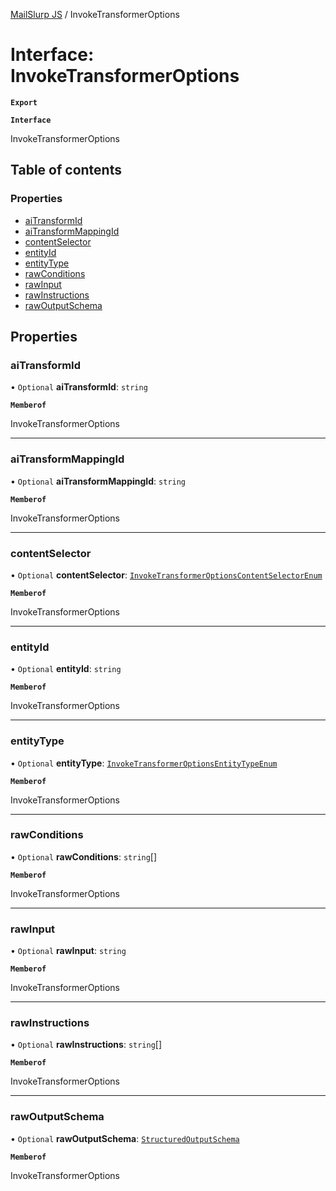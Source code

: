 [MailSlurp JS](../README.md) / InvokeTransformerOptions

# Interface: InvokeTransformerOptions

**`Export`**

**`Interface`**

InvokeTransformerOptions

## Table of contents

### Properties

- [aiTransformId](InvokeTransformerOptions.md#aitransformid)
- [aiTransformMappingId](InvokeTransformerOptions.md#aitransformmappingid)
- [contentSelector](InvokeTransformerOptions.md#contentselector)
- [entityId](InvokeTransformerOptions.md#entityid)
- [entityType](InvokeTransformerOptions.md#entitytype)
- [rawConditions](InvokeTransformerOptions.md#rawconditions)
- [rawInput](InvokeTransformerOptions.md#rawinput)
- [rawInstructions](InvokeTransformerOptions.md#rawinstructions)
- [rawOutputSchema](InvokeTransformerOptions.md#rawoutputschema)

## Properties

### aiTransformId

• `Optional` **aiTransformId**: `string`

**`Memberof`**

InvokeTransformerOptions

___

### aiTransformMappingId

• `Optional` **aiTransformMappingId**: `string`

**`Memberof`**

InvokeTransformerOptions

___

### contentSelector

• `Optional` **contentSelector**: [`InvokeTransformerOptionsContentSelectorEnum`](../enums/InvokeTransformerOptionsContentSelectorEnum.md)

**`Memberof`**

InvokeTransformerOptions

___

### entityId

• `Optional` **entityId**: `string`

**`Memberof`**

InvokeTransformerOptions

___

### entityType

• `Optional` **entityType**: [`InvokeTransformerOptionsEntityTypeEnum`](../enums/InvokeTransformerOptionsEntityTypeEnum.md)

**`Memberof`**

InvokeTransformerOptions

___

### rawConditions

• `Optional` **rawConditions**: `string`[]

**`Memberof`**

InvokeTransformerOptions

___

### rawInput

• `Optional` **rawInput**: `string`

**`Memberof`**

InvokeTransformerOptions

___

### rawInstructions

• `Optional` **rawInstructions**: `string`[]

**`Memberof`**

InvokeTransformerOptions

___

### rawOutputSchema

• `Optional` **rawOutputSchema**: [`StructuredOutputSchema`](StructuredOutputSchema.md)

**`Memberof`**

InvokeTransformerOptions
